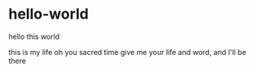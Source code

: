 # hello-world
hello this world


this is my life oh you sacred time give me your life and word, and I'll be there  
